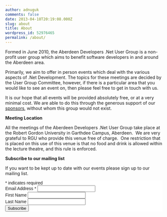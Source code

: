 ```yaml
---
author: adnuguk
comments: false
date: 2013-04-18T20:19:08.000Z
slug: about
title: About
wordpress_id: 52976465
permalink: /about/
---
```


Formed in June 2010, the Aberdeen Developers .Net User Group is a non-profit user group which aims to benefit software developers in and around the Aberdeen area.

Primarily, we aim to offer in person events which deal with the various aspects of .Net Development. The topics for these meetings are decided by the User Group Committee, however, if there is a particular area that you would like to see an event on, then please feel free to get in touch with us.

It is our hope that all events will be provided absolutely free, or at a very minimal cost. We are able to do this through the generous support of our [sponsors](http://www.aberdeendevelopers.co.uk/sponsors/), without whom this group would not exist.

**Meeting Location**

All the meetings of the Aberdeen Developers .Net User Group take place at the Robert Gordon University in Garthdee Campus, Aberdeen.  We are very grateful to RGU who provide this venue free of charge.  One restriction that is placed on this use of this venue is that no food and drink is allowed within the lecture theatre, and this rule is enforced.

**Subscribe to our mailing list**

If you want to be kept up to date with our events please sign up to our mailing list.

<!-- Begin MailChimp Signup Form -->
<link href="//cdn-images.mailchimp.com/embedcode/classic-10_7.css" rel="stylesheet" type="text/css">
<style type="text/css">
  #mc_embed_signup{background:#fff; clear:left; font:14px Helvetica,Arial,sans-serif; }
  /* Add your own MailChimp form style overrides in your site stylesheet or in this style block.
     We recommend moving this block and the preceding CSS link to the HEAD of your HTML file. */
</style>
<div id="mc_embed_signup">
<form action="//aberdeendevelopers.us2.list-manage.com/subscribe/post?u=f0081db58c7e0863609be1f77&amp;id=5208bddb16" method="post" id="mc-embedded-subscribe-form" name="mc-embedded-subscribe-form" class="validate" target="_blank" novalidate>
    <div id="mc_embed_signup_scroll">

<div class="indicates-required"><span class="asterisk">*</span> indicates required</div>
<div class="mc-field-group">
  <label for="mce-EMAIL">Email Address  <span class="asterisk">*</span>
</label>
  <input type="email" value="" name="EMAIL" class="required email" id="mce-EMAIL">
</div>
<div class="mc-field-group">
  <label for="mce-FNAME">First Name </label>
  <input type="text" value="" name="FNAME" class="" id="mce-FNAME">
</div>
<div class="mc-field-group">
  <label for="mce-LNAME">Last Name </label>
  <input type="text" value="" name="LNAME" class="" id="mce-LNAME">
</div>
  <div id="mce-responses" class="clear">
    <div class="response" id="mce-error-response" style="display:none"></div>
    <div class="response" id="mce-success-response" style="display:none"></div>
  </div>    <!-- real people should not fill this in and expect good things - do not remove this or risk form bot signups-->
    <div style="position: absolute; left: -5000px;" aria-hidden="true"><input type="text" name="b_f0081db58c7e0863609be1f77_5208bddb16" tabindex="-1" value=""></div>
    <div class="clear"><input type="submit" value="Subscribe" name="subscribe" id="mc-embedded-subscribe" class="button"></div>
    </div>
</form>
</div>
<script type='text/javascript' src='//s3.amazonaws.com/downloads.mailchimp.com/js/mc-validate.js'></script><script type='text/javascript'>(function($) {window.fnames = new Array(); window.ftypes = new Array();fnames[0]='EMAIL';ftypes[0]='email';fnames[1]='FNAME';ftypes[1]='text';fnames[2]='LNAME';ftypes[2]='text';}(jQuery));var $mcj = jQuery.noConflict(true);</script>
<!--End mc_embed_signup-->
